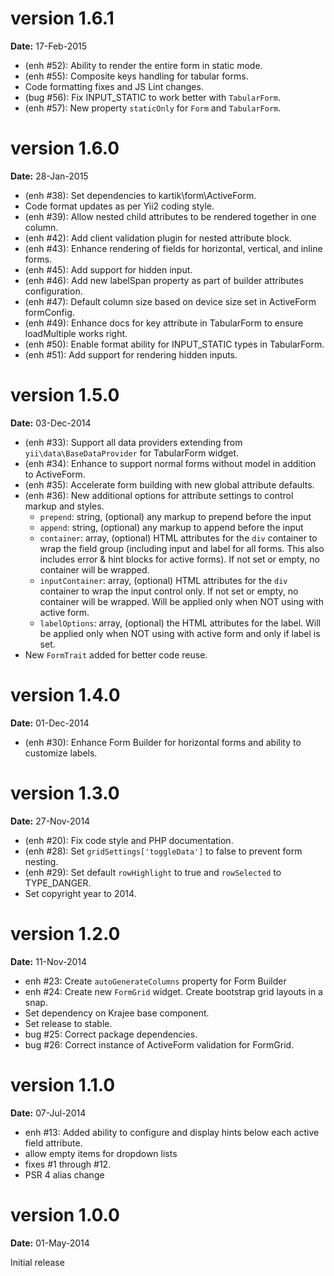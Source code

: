 version 1.6.1
=============
**Date:** 17-Feb-2015

- (enh #52): Ability to render the entire form in static mode.
- (enh #55): Composite keys handling for tabular forms.
- Code formatting fixes and JS Lint changes.
- (bug #56): Fix INPUT_STATIC to work better with `TabularForm`.
- (enh #57): New property `staticOnly` for `Form` and `TabularForm`.

version 1.6.0
=============
**Date:** 28-Jan-2015

- (enh #38): Set dependencies to kartik\form\ActiveForm.
- Code format updates as per Yii2 coding style.
- (enh #39): Allow nested child attributes to be rendered together in one column.
- (enh #42): Add client validation plugin for nested attribute block.
- (enh #43): Enhance rendering of fields for horizontal, vertical, and inline forms.
- (enh #45): Add support for hidden input.
- (enh #46): Add new labelSpan property as part of builder attributes configuration.
- (enh #47): Default column size based on device size set in ActiveForm formConfig.
- (enh #49): Enhance docs for key attribute in TabularForm to ensure loadMultiple works right.
- (enh #50): Enable format ability for INPUT_STATIC types in TabularForm.
- (enh #51): Add support for rendering hidden inputs.

version 1.5.0
=============
**Date:** 03-Dec-2014

- (enh #33): Support all data providers extending from `yii\data\BaseDataProvider` for TabularForm widget.
- (enh #34): Enhance to support normal forms without model in addition to ActiveForm.
- (enh #35): Accelerate form building with new global attribute defaults.
- (enh #36): New additional options for attribute settings to control markup and styles.
    - `prepend`: string, (optional) any markup to prepend before the input
    - `append`: string, (optional) any markup to append before the input
    - `container`: array, (optional) HTML attributes for the `div` container to wrap the 
      field group (including input and label for all forms. This also includes error 
      & hint blocks for active forms).  If not set or empty, no container will be wrapped.
    - `inputContainer`: array, (optional) HTML attributes for the `div` container to wrap the 
      input control only. If not set or empty, no container will be wrapped. Will be applied 
      only when NOT using with active form.
    - `labelOptions`: array, (optional) the HTML attributes for the label. Will be applied only when NOT using with active form and only if label is set.
- New `FormTrait` added for better code reuse.

version 1.4.0
=============
**Date:** 01-Dec-2014

- (enh #30): Enhance Form Builder for horizontal forms and ability to customize labels.

version 1.3.0
=============
**Date:** 27-Nov-2014

- (enh #20): Fix code style and PHP documentation.
- (enh #28): Set `gridSettings['toggleData']` to false to prevent form nesting.
- (enh #29): Set default `rowHighlight` to true and `rowSelected` to TYPE_DANGER.
- Set copyright year to 2014.


version 1.2.0
=============
**Date:** 11-Nov-2014

- enh #23: Create `autoGenerateColumns` property for Form Builder
- enh #24: Create new `FormGrid` widget. Create bootstrap grid layouts in a snap.
- Set dependency on Krajee base component.
- Set release to stable.
- bug #25: Correct package dependencies.
- bug #26: Correct instance of ActiveForm validation for FormGrid.

version 1.1.0
=============
**Date:** 07-Jul-2014

- enh #13: Added ability to configure and display hints below each active field attribute.
- allow empty items for dropdown lists
- fixes #1 through #12.
- PSR 4 alias change


version 1.0.0
=============
**Date:** 01-May-2014

Initial release